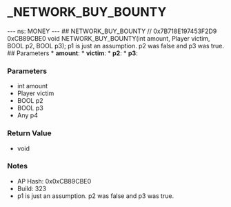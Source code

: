 # _NETWORK_BUY_BOUNTY

--- ns: MONEY --- ## NETWORK_BUY_BOUNTY  // 0x7B718E197453F2D9 0xCB89CBE0 void NETWORK_BUY_BOUNTY(int amount, Player victim, BOOL p2, BOOL p3);  p1 is just an assumption. p2 was false and p3 was true.  ## Parameters * **amount**: * **victim**: * **p2**: * **p3**:

### Parameters
* int amount
* Player victim
* BOOL p2
* BOOL p3
* Any p4

### Return Value
* void

### Notes
* AP Hash: 0x0xCB89CBE0
* Build: 323
* p1 is just an assumption. p2 was false and p3 was true.

